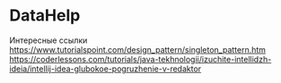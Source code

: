 # DataHelp
Интересные ссылки
https://www.tutorialspoint.com/design_pattern/singleton_pattern.htm
https://coderlessons.com/tutorials/java-tekhnologii/izuchite-intellidzh-ideia/intellij-idea-glubokoe-pogruzhenie-v-redaktor
